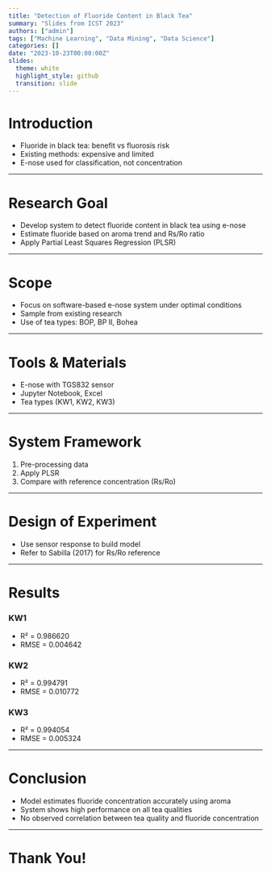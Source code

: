 ```yaml
---
title: "Detection of Fluoride Content in Black Tea"
summary: "Slides from ICST 2023"
authors: ["admin"]
tags: ["Machine Learning", "Data Mining", "Data Science"]
categories: []
date: "2023-10-23T00:00:00Z"
slides:
  theme: white
  highlight_style: github
  transition: slide
---
```


# Introduction

- Fluoride in black tea: benefit vs fluorosis risk
- Existing methods: expensive and limited
- E-nose used for classification, not concentration

---

# Research Goal

- Develop system to detect fluoride content in black tea using e-nose
- Estimate fluoride based on aroma trend and Rs/Ro ratio
- Apply Partial Least Squares Regression (PLSR)

---

# Scope

- Focus on software-based e-nose system under optimal conditions
- Sample from existing research
- Use of tea types: BOP, BP II, Bohea

---

# Tools & Materials

- E-nose with TGS832 sensor
- Jupyter Notebook, Excel
- Tea types (KW1, KW2, KW3)

---

# System Framework

1. Pre-processing data
2. Apply PLSR
3. Compare with reference concentration (Rs/Ro)

---

# Design of Experiment

- Use sensor response to build model
- Refer to Sabilla (2017) for Rs/Ro reference

---

# Results

### KW1
- R² = 0.986620
- RMSE = 0.004642

### KW2
- R² = 0.994791
- RMSE = 0.010772

### KW3
- R² = 0.994054
- RMSE = 0.005324

---

# Conclusion

- Model estimates fluoride concentration accurately using aroma
- System shows high performance on all tea qualities
- No observed correlation between tea quality and fluoride concentration

---

# Thank You!
